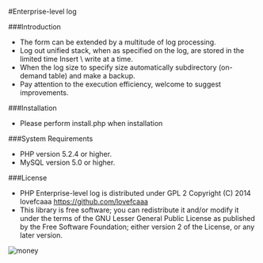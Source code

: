 #Enterprise-level log

###Introduction
  * The form can be extended by a multitude of log processing.
  * Log out unified stack, when as specified on the log, are stored in the limited time Insert \ write at a time.
  *  When the log size to specify size automatically subdirectory (on-demand table) and make a backup.
  * Pay attention to the execution efficiency, welcome to suggest improvements.

###Installation
  * Please perform install.php when installation 

###System Requirements
  * PHP version 5.2.4 or higher.
  * MySQL version 5.0 or higher.

###License
 * PHP Enterprise-level log is distributed under GPL 2 Copyright (C) 2014 lovefcaaa <https://github.com/lovefcaaa> 
 * This library is free software; you can redistribute it and/or modify it under the terms of the GNU Lesser General Public License as published by the Free Software Foundation; either version 2 of the License, or any later version.


![money](https://avatars2.githubusercontent.com/u/4716309?v=2&s=460 "Thanks to the donation")
